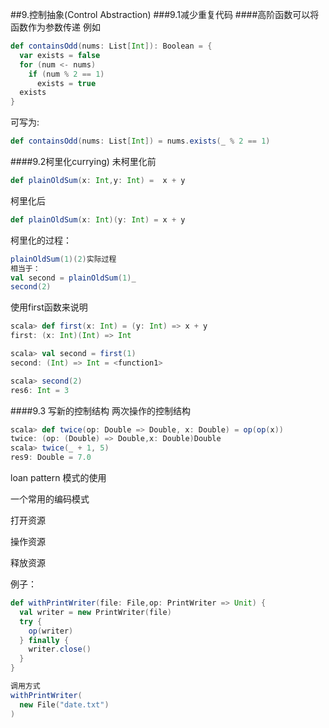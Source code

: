 ##9.控制抽象(Control Abstraction)
###9.1减少重复代码
####高阶函数可以将函数作为参数传递
例如
```scala
def containsOdd(nums: List[Int]): Boolean = {
  var exists = false
  for (num <- nums)
    if (num % 2 == 1)
      exists = true
  exists
}
```
可写为:
```scala
def containsOdd(nums: List[Int]) = nums.exists(_ % 2 == 1)
```
####9.2柯里化currying)
未柯里化前
```scala
def plainOldSum(x: Int,y: Int) =  x + y
```
柯里化后
```scala
def plainOldSum(x: Int)(y: Int) = x + y
```
柯里化的过程：
```scala
plainOldSum(1)(2)实际过程
相当于：
val second = plainOldSum(1)_
second(2)
```
使用first函数来说明
```scala
scala> def first(x: Int) = (y: Int) => x + y
first: (x: Int)(Int) => Int

scala> val second = first(1)
second: (Int) => Int = <function1>

scala> second(2)
res6: Int = 3
```
####9.3 写新的控制结构
两次操作的控制结构
```scala
scala> def twice(op: Double => Double, x: Double) = op(op(x))
twice: (op: (Double) => Double,x: Double)Double
scala> twice(_ + 1, 5)
res9: Double = 7.0
```
loan pattern 模式的使用
 
一个常用的编码模式

打开资源

操作资源

释放资源

例子：
```scala
def withPrintWriter(file: File,op: PrintWriter => Unit) {
  val writer = new PrintWriter(file)
  try {
    op(writer)
  } finally {
    writer.close()
  }
}

调用方式
withPrintWriter(
  new File("date.txt")
)
```







